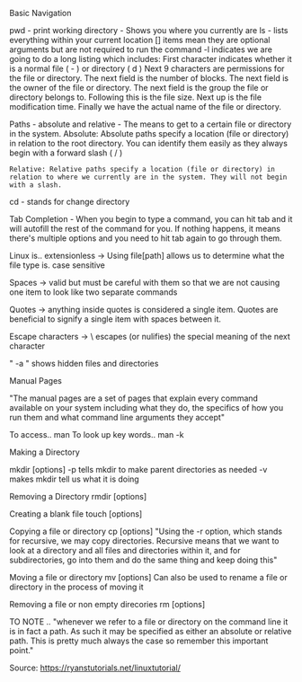 Basic Navigation

  pwd - print working directory - Shows you where you currently are
  ls - lists everything within your current location
  [] items mean they are optional arguments but are not required to run the command
  -l indicates we are going to do a long listing which includes:
    First character indicates whether it is a normal file ( - ) or directory ( d )
    Next 9 characters are permissions for the file or directory.
    The next field is the number of blocks.
    The next field is the owner of the file or directory.
    The next field is the group the file or directory belongs to. 
    Following this is the file size.
    Next up is the file modification time.
    Finally we have the actual name of the file or directory.

  Paths - absolute and relative - The means to get to a certain file or directory in the system.
    Absolute: Absolute paths specify a location (file or directory) in relation to the root directory. You can identify them easily as they always begin with a forward slash ( / )

    Relative: Relative paths specify a location (file or directory) in relation to where we currently are in the system. They will not begin with a slash.
  
  cd - stands for change directory

  Tab Completion - When you begin to type a command, you can hit tab and it will autofill the rest of the command for you. If nothing happens, it means there's multiple options and you need to hit tab again to go through them.

  Linux is..
     extensionless -> Using file[path] allows us to determine what the file type is.
     case sensitive
    
 Spaces -> valid but must be careful with them so that we are not causing one item to look like two separate commands
    
 Quotes -> anything inside quotes is considered a single item. Quotes are beneficial to signify a single item with spaces between it.
    
 Escape characters -> \ escapes (or nulifies) the special meaning of the next character

 " -a " shows hidden files and directories

 Manual Pages

 "The manual pages are a set of pages that explain every command available on your system including what they do, the specifics of how you run them and what command line arguments they accept"

To access..
 man<command to look up> 
 To look up key words..
  man -k <search term>

Making a Directory

  mkdir [options] <Directory>
    -p tells mkdir to make parent directories as needed
    -v makes mkdir tell us what it is doing

Removing a Directory
  rmdir [options] <Directory>

Creating a blank file
  touch [options] <filename>

Copying a file or directory
  cp [options] <source> <destination>
  "Using the -r option, which stands for recursive, we may copy directories. Recursive means that we want to look at a directory and all files and directories within it, and for subdirectories, go into them and do the same thing and keep doing this"

Moving a file or directory
  mv [options] <source> <destination>
  Can also be used to rename a file or directory in the process of moving it

Removing a file or non empty direcories
  rm [options]<file>

TO NOTE ..
  "whenever we refer to a file or directory on the command line it is in fact a path. As such it may be specified as either an absolute or relative path. This is pretty much always the case so remember this important point."

Source: https://ryanstutorials.net/linuxtutorial/
